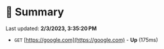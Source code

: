 # 📖 Summary
Last updated: **2/3/2023, 3:35:20 PM**

- `GET` [https://google.com](https://google.com) - **Up** (175ms)
